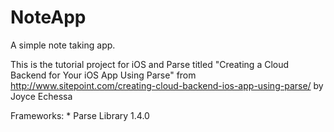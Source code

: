 NoteApp
=======

A simple note taking app.

This is the tutorial project for iOS and Parse titled "Creating a Cloud Backend for Your iOS App Using Parse" from http://www.sitepoint.com/creating-cloud-backend-ios-app-using-parse/ by Joyce Echessa

Frameworks:
	* Parse Library 1.4.0